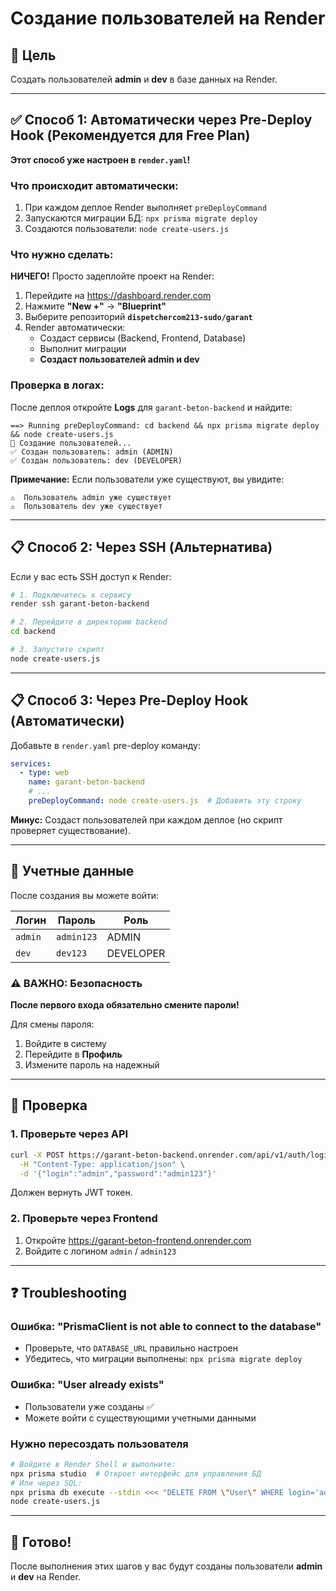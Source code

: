 # Создание пользователей на Render

## 🎯 Цель
Создать пользователей **admin** и **dev** в базе данных на Render.

---

## ✅ Способ 1: Автоматически через Pre-Deploy Hook (Рекомендуется для Free Plan)

**Этот способ уже настроен в `render.yaml`!**

### Что происходит автоматически:
1. При каждом деплое Render выполняет `preDeployCommand`
2. Запускаются миграции БД: `npx prisma migrate deploy`
3. Создаются пользователи: `node create-users.js`

### Что нужно сделать:
**НИЧЕГО!** Просто задеплойте проект на Render:

1. Перейдите на https://dashboard.render.com
2. Нажмите **"New +"** → **"Blueprint"**
3. Выберите репозиторий **`dispetchercom213-sudo/garant`**
4. Render автоматически:
   - Создаст сервисы (Backend, Frontend, Database)
   - Выполнит миграции
   - **Создаст пользователей admin и dev**

### Проверка в логах:
После деплоя откройте **Logs** для `garant-beton-backend` и найдите:
```
==> Running preDeployCommand: cd backend && npx prisma migrate deploy && node create-users.js
🚀 Создание пользователей...
✅ Создан пользователь: admin (ADMIN)
✅ Создан пользователь: dev (DEVELOPER)
```

**Примечание:** Если пользователи уже существуют, вы увидите:
```
⚠️  Пользователь admin уже существует
⚠️  Пользователь dev уже существует
```

---

## 📋 Способ 2: Через SSH (Альтернатива)

Если у вас есть SSH доступ к Render:

```bash
# 1. Подключитесь к сервису
render ssh garant-beton-backend

# 2. Перейдите в директорию backend
cd backend

# 3. Запустите скрипт
node create-users.js
```

---

## 📋 Способ 3: Через Pre-Deploy Hook (Автоматически)

Добавьте в `render.yaml` pre-deploy команду:

```yaml
services:
  - type: web
    name: garant-beton-backend
    # ...
    preDeployCommand: node create-users.js  # Добавить эту строку
```

**Минус:** Создаст пользователей при каждом деплое (но скрипт проверяет существование).

---

## 🔐 Учетные данные

После создания вы можете войти:

| Логин | Пароль | Роль |
|-------|--------|------|
| `admin` | `admin123` | ADMIN |
| `dev` | `dev123` | DEVELOPER |

### ⚠️ ВАЖНО: Безопасность

**После первого входа обязательно смените пароли!**

Для смены пароля:
1. Войдите в систему
2. Перейдите в **Профиль**
3. Измените пароль на надежный

---

## 🧪 Проверка

### 1. Проверьте через API
```bash
curl -X POST https://garant-beton-backend.onrender.com/api/v1/auth/login \
  -H "Content-Type: application/json" \
  -d '{"login":"admin","password":"admin123"}'
```

Должен вернуть JWT токен.

### 2. Проверьте через Frontend
1. Откройте https://garant-beton-frontend.onrender.com
2. Войдите с логином `admin` / `admin123`

---

## ❓ Troubleshooting

### Ошибка: "PrismaClient is not able to connect to the database"
- Проверьте, что `DATABASE_URL` правильно настроен
- Убедитесь, что миграции выполнены: `npx prisma migrate deploy`

### Ошибка: "User already exists"
- Пользователи уже созданы ✅
- Можете войти с существующими учетными данными

### Нужно пересоздать пользователя
```bash
# Войдите в Render Shell и выполните:
npx prisma studio  # Откроет интерфейс для управления БД
# Или через SQL:
npx prisma db execute --stdin <<< "DELETE FROM \"User\" WHERE login='admin';"
node create-users.js
```

---

## 🎉 Готово!

После выполнения этих шагов у вас будут созданы пользователи **admin** и **dev** на Render.


